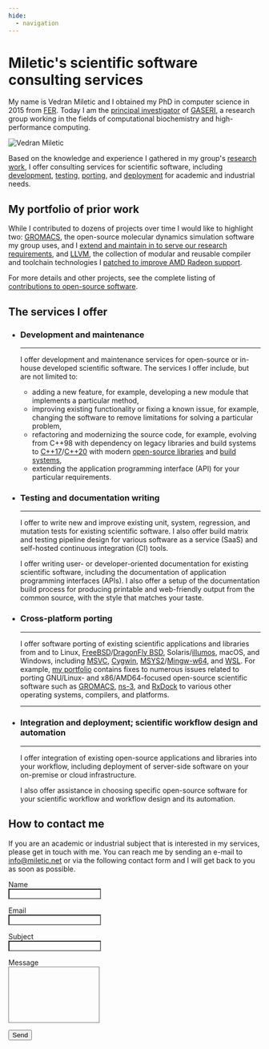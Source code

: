 ```yaml
---
hide:
  - navigation
---
```


# Miletic's scientific software consulting services

My name is Vedran Miletic and I obtained my PhD in computer science in 2015 from [FER](https://www.fer.unizg.hr/). Today I am the [principal investigator](https://group.miletic.net/en/people/principal-investigator/) of [GASERI](https://group.miletic.net/en/), a research group working in the fields of computational biochemistry and high-performance computing.

![Vedran Miletic](https://vedran.miletic.net/images/vm.jpg)

Based on the knowledge and experience I gathered in my group's [research](https://group.miletic.net/en/projects/) [work](https://group.miletic.net/en/publications/), I offer consulting services for scientific software, including [development](#development-and-maintenance), [testing](#testing-and-documentation-writing), [porting](#cross-platform-porting), and [deployment](#integration-and-deployment-scientific-workflow-design-and-automation) for academic and industrial needs.

## My portfolio of prior work

While I contributed to dozens of projects over time I would like to highlight two: [GROMACS](https://www.gromacs.org/), the open-source molecular dynamics simulation software my group uses, and I [extend and maintain in to serve our research requirements](https://group.miletic.net/en/people/principal-investigator/#gromacs), and [LLVM](https://llvm.org/), the collection of modular and reusable compiler and toolchain technologies I [patched to improve AMD Radeon support](https://group.miletic.net/en/people/principal-investigator/#llvm).

For more details and other projects, see the complete listing of [contributions to open-source software](https://group.miletic.net/en/people/principal-investigator/#open-source-software-contributions).

## The services I offer

<div class="grid cards" markdown>

- ### Development and maintenance

    ---

    I offer development and maintenance services for open-source or in-house developed scientific software. The services I offer include, but are not limited to:

    - adding a new feature, for example, developing a new module that implements a particular method,
    - improving existing functionality or fixing a known issue, for example, changing the software to remove limitations for solving a particular problem,
    - refactoring and modernizing the source code, for example, evolving from C++98 with dependency on legacy libraries and build systems to [C++17](https://en.cppreference.com/w/cpp/17)/[C++20](https://en.cppreference.com/w/cpp/20) with modern [open-source libraries](https://en.cppreference.com/w/cpp/links/libs) and [build](https://cmake.org/) [systems](https://mesonbuild.com/),
    - extending the application programming interface (API) for your particular requirements.

- ### Testing and documentation writing

    ---

    I offer to write new and improve existing unit, system, regression, and mutation tests for existing scientific software. I also offer build matrix and testing pipeline design for various software as a service (SaaS) and self-hosted continuous integration (CI) tools.

    I offer writing user- or developer-oriented documentation for existing scientific software, including the documentation of application programming interfaces (APIs). I also offer a setup of the documentation build process for producing printable and web-friendly output from the common source, with the style that matches your taste.

- ### Cross-platform porting

    ---

    I offer software porting of existing scientific applications and libraries from and to Linux, [FreeBSD](https://www.freebsd.org/)/[DragonFly BSD](https://www.dragonflybsd.org/), Solaris/[illumos](https://illumos.org/), macOS, and Windows, including [MSVC](https://visualstudio.microsoft.com/vs/features/cplusplus/), [Cygwin](https://www.cygwin.com/), [MSYS2](https://www.msys2.org/)/[Mingw-w64](https://www.mingw-w64.org/), and [WSL](https://apps.microsoft.com/store/detail/windows-subsystem-for-linux/9P9TQF7MRM4R). For example, [my portfolio](#my-portfolio-of-prior-work) contains fixes to numerous issues related to porting GNU/Linux- and x86/AMD64-focused open-source scientific software such as [GROMACS](https://www.gromacs.org/), [ns-3](https://www.nsnam.org/), and [RxDock](https://rxdock.gitlab.io/) to various other operating systems, compilers, and platforms.

    ---

- ### Integration and deployment; scientific workflow design and automation

    ---

    I offer integration of existing open-source applications and libraries into your workflow, including deployment of server-side software on your on-premise or cloud infrastructure.

    I also offer assistance in choosing specific open-source software for your scientific workflow and workflow design and its automation.

</div>

## How to contact me

If you are an academic or industrial subject that is interested in my services, please get in touch with me. You can reach me by sending an e-mail to <info@miletic.net> or via the following contact form and I will get back to you as soon as possible.

<form action="https://formspree.io/f/xdovkkwr" method="POST">
    <p>
        <label for="name">Name</label><br>
        <input type="text" name="name" class="md-input md-input--stretch" style="color: var(--md-default-fg-color); background-color: var(--md-default-bg-color)" required>
    </p>
    <p>
        <label for="email">Email</label><br>
        <input type="email" name="email" class="md-input md-input--stretch" style="color: var(--md-default-fg-color); background-color: var(--md-default-bg-color)" required>
    </p>
    <p>
        <label for="subject">Subject</label><br>
        <input type="text" name="subject" class="md-input md-input--stretch" style="color: var(--md-default-fg-color); background-color: var(--md-default-bg-color)" required>
    </p>
    <p>
        <label for="message">Message</label><br>
        <textarea name="message" class="md-input md-input--stretch" style="color: var(--md-default-fg-color); background-color: var(--md-default-bg-color); height: 7rem; outline: none; resize: none" required></textarea>
    </p>
    <input type="text" name="_gotcha" style="display: none">
    <button type="submit" class="md-button md-button--primary">Send</button>
</form>
